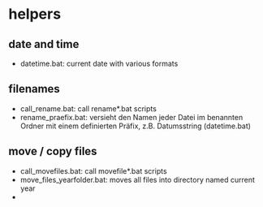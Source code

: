 # helpers
## date and time
* datetime.bat: current date with various formats
## filenames 
* call_rename.bat: call rename*.bat scripts
* rename_praefix.bat: versieht den Namen jeder Datei im benannten Ordner mit einem definierten Präfix, z.B. Datumsstring (datetime.bat)
## move / copy files 
* call_movefiles.bat: call movefile*.bat scripts 
* move_files_yearfolder.bat: moves all files into directory named current year
* 